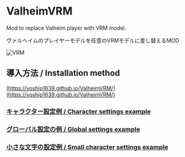 # ValheimVRM

Mod to replace Valheim player with VRM model.

ヴァルヘイムのプレイヤーモデルを任意のVRMモデルに差し替えるMOD

![VRM](https://github.com/yoship1639/ValheimVRM/raw/main/img/img000.png)

## 導入方法 / Installation method

[https://yoship1639.github.io/ValheimVRM/](https://yoship1639.github.io/ValheimVRM/)

### [キャラクター設定例 / Character settings example](settings_Example.txt)

### [グローバル設定の例 / Global settings example](global_settings.txt)

### [小さな文字の設定例 / Small character settings example](settings_Example_Smol_Character.txt)